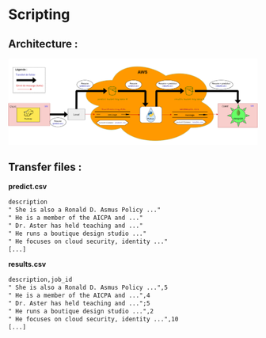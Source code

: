 # Scripting

## Architecture :
![alt text](Architecture.png)

## Transfer files :

**predict.csv**
```csv
description
" She is also a Ronald D. Asmus Policy ..."
" He is a member of the AICPA and ..."
" Dr. Aster has held teaching and ..."
" He runs a boutique design studio ..."
" He focuses on cloud security, identity ..."
[...]
````

**results.csv**
```csv
description,job_id
" She is also a Ronald D. Asmus Policy ...",5
" He is a member of the AICPA and ...",4
" Dr. Aster has held teaching and ...";5
" He runs a boutique design studio ...",2
" He focuses on cloud security, identity ...",10
[...]
````

